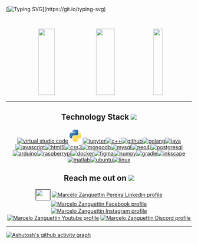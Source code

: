 [![Typing SVG](https://readme-typing-svg.herokuapp.com?font=IBM+Plex+Sans&color=41B883&size=35&center=true&vCenter=true&width=1000&lines=Hello+there!;Wellcome+to+my+profile.;I+am+Marcelo+Zanguettin%2C+31+years+old.;Enjoy!)](https://git.io/typing-svg)

<br>

<p align = "center">
  <img width="30%" height="180px" src = "https://github-readme-stats.vercel.app/api?username=MarceloZanguettin&show_icons=true&theme=vue-dark&line_"/>
 <img width="32%" height="180px" src="https://github-readme-streak-stats.herokuapp.com/?user=MarceloZanguettin&show_icons=true&locale=en&layout=compact&theme=vue-dark&line_" />
	<img width="23%" height="180px" src="https://github-readme-stats.vercel.app/api/top-langs/?username=MarceloZanguettin&layout=compact&custom_title=Most%20used%20languages&langs_count=10&include_all_commits=true&hide_progress=false&hide_border=false&theme=vue-dark&hide=">
</p>



------

<h2 align="center">Technology Stack <img src="https://github.com/ritik307/ritik307/blob/main/images/laptop.gif" width="30"></h2>
<p align="center" style="display= inline_block">
<a href="https://code.visualstudio.com"><img src="https://cdn.jsdelivr.net/gh/devicons/devicon/icons/vscode/vscode-original-wordmark.svg" alt="virtual studio code" width="40" height="40"/></a><a href="https://www.python.org"><img src="https://raw.githubusercontent.com/devicons/devicon/master/icons/python/python-original.svg" alt="python" width="40" height="40"/></a><a href="https://jupyter.org"><img src="https://cdn.jsdelivr.net/gh/devicons/devicon/icons/jupyter/jupyter-original-wordmark.svg" alt="jupyter" width="40" height="40"/></a><a href="https://cplusplus.com"><img src="https://cdn.jsdelivr.net/gh/devicons/devicon/icons/cplusplus/cplusplus-original.svg" alt="c++" width="40" height="40"/></a><a href="https://github.com"><img src="https://cdn.jsdelivr.net/gh/devicons/devicon/icons/github/github-original-wordmark.svg" alt="github" width="40" height="40"/></a><a href="https://go.dev"><img src="https://cdn.jsdelivr.net/gh/devicons/devicon/icons/go/go-original.svg" alt="golang" width="40" height="40"/></a><a href="https://www.java.com/pt-BR/"><img src="https://cdn.jsdelivr.net/gh/devicons/devicon/icons/java/java-original.svg" alt="java" width="40" height="40"/></a><a href="https://www.javascript.com"><img src="https://cdn.jsdelivr.net/gh/devicons/devicon/icons/javascript/javascript-original.svg" alt="javascript" width="40" height="40"/></a><a href="https://www.w3schools.com/html/"><img src="https://cdn.jsdelivr.net/gh/devicons/devicon/icons/html5/html5-original-wordmark.svg" alt="html5" width="40" height="40"/></a><a href="https://www.w3.org/Style/CSS/Overview.en.html"><img src="https://cdn.jsdelivr.net/gh/devicons/devicon/icons/css3/css3-original-wordmark.svg" alt="css3" width="40" height="40"/></a><a href="https://www.mongodb.com/pt-br"><img src="https://cdn.jsdelivr.net/gh/devicons/devicon/icons/mongodb/mongodb-original.svg" alt="mongodb" width="40" height="40"/></a><a href="https://www.mysql.com"><img src="https://cdn.jsdelivr.net/gh/devicons/devicon/icons/mysql/mysql-original-wordmark.svg" alt="mysql" width="40" height="40"/></a><a href="https://neo4j.com"><img src="https://cdn.jsdelivr.net/gh/devicons/devicon/icons/neo4j/neo4j-original-wordmark.svg" alt="neo4j" width="40" height="40"/></a><a href="https://www.postgresql.org"><img src="https://cdn.jsdelivr.net/gh/devicons/devicon/icons/postgresql/postgresql-original-wordmark.svg" alt="postgresql" width="40" height="40"/></a><a href="https://www.arduino.cc"><img src="https://cdn.jsdelivr.net/gh/devicons/devicon/icons/arduino/arduino-original-wordmark.svg" alt="arduino" width="40" height="40"/></a><a href="https://www.raspberrypi.com"><img src="https://cdn.jsdelivr.net/gh/devicons/devicon/icons/raspberrypi/raspberrypi-original.svg" alt="raspberrypi" width="40" height="40"/></a><!--<a href="https://getbootstrap.com"><img src="https://cdn.jsdelivr.net/gh/devicons/devicon/icons/bootstrap/bootstrap-original-wordmark.svg" alt="bootstrap" width="40" height="40"/></a>--><a href="https://www.docker.com"><img src="https://cdn.jsdelivr.net/gh/devicons/devicon/icons/docker/docker-original-wordmark.svg" alt="docker" width="40" height="40"/></a><!--<a href="https://nodejs.org/en"><img src="https://cdn.jsdelivr.net/gh/devicons/devicon/icons/nodejs/nodejs-original-wordmark.svg" alt="neo4j" width="40" height="40"/></a>--><a href="https://www.figma.com"><img src="https://cdn.jsdelivr.net/gh/devicons/devicon/icons/figma/figma-original.svg" alt="figma" width="40" height="40"/></a><a href="https://numpy.org"><img src="https://cdn.jsdelivr.net/gh/devicons/devicon/icons/numpy/numpy-original-wordmark.svg" alt="numpy" width="40" height="40"/></a><a href="https://gradle.org"><img src="https://cdn.jsdelivr.net/gh/devicons/devicon/icons/gradle/gradle-plain-wordmark.svg" alt="gradle" width="40" height="40"/></a><a href="https://inkscape.org/pt-br/"><img src="https://cdn.jsdelivr.net/gh/devicons/devicon/icons/inkscape/inkscape-original.svg" alt="inkscape" width="40" height="40"/></a><a href="https://www.mathworks.com/products/matlab.html"><img src="https://cdn.jsdelivr.net/gh/devicons/devicon/icons/matlab/matlab-original.svg" alt="matlab" width="40" height="40"/></a><!--<a href="https://flutter.dev"><img src="https://cdn.jsdelivr.net/gh/devicons/devicon/icons/flutter/flutter-original.svg" alt="flutter" width="40" height="40"/></a>--><!--<a href="https://jquery.com"><img src="https://cdn.jsdelivr.net/gh/devicons/devicon/icons/jquery/jquery-original-wordmark.svg" alt="jquery" width="40" height="40"/></a>--><!--<a href="https://react.dev"><img src="https://cdn.jsdelivr.net/gh/devicons/devicon/icons/react/react-original-wordmark.svg" alt="react" width="40" height="40"/></a>--><!--<a href="https://sass-lang.com"><img src="https://cdn.jsdelivr.net/gh/devicons/devicon/icons/sass/sass-original.svg" alt="sass" width="40" height="40"/></a>--><!--<a href="https://spring.io"><img src="https://cdn.jsdelivr.net/gh/devicons/devicon/icons/spring/spring-original-wordmark.svg" alt="spring" width="40" height="40"/></a>--><!--<a href="https://www.typescriptlang.org"><img src="https://cdn.jsdelivr.net/gh/devicons/devicon/icons/typescript/typescript-original.svg" alt="typescript" width="40" height="40"/></a>--><a href="https://ubuntu.com"><img src="https://cdn.jsdelivr.net/gh/devicons/devicon/icons/ubuntu/ubuntu-plain-wordmark.svg" alt="ubuntu" width="40" height="40"/></a><a href="https://www.linux.org"><img src="https://cdn.jsdelivr.net/gh/devicons/devicon/icons/linux/linux-original.svg" alt="linux" width="40" height="40"/></a><!--<a href="https://vuejs.org"><img src="https://cdn.jsdelivr.net/gh/devicons/devicon/icons/vuejs/vuejs-original-wordmark.svg" alt="vue" width="40" height="40"/></a>--></p>

<h2 align="center">Reach me out on <img src="https://media0.giphy.com/media/jqNPzdTTxQfOgOqpO4/source.gif" width="30"></h2>
<p align="center" style="display= inline_block">
<a href="" target="blank"><img align="center" src="https://raw.githubusercontent.com/rahuldkjain/github-profile-readme-generator/master/src/images/icons/Social/twitter.svg" alt="" height="30" width="40" /></a>
<a href="www.linkedin.com/in/marcelo-zanguettin-pereira-887ba597" target="blank"> <img align="center" src="https://raw.githubusercontent.com/rahuldkjain/github-profile-readme-generator/master/src/images/icons/Social/linked-in-alt.svg" alt="Marcelo Zanguettin Pereira Linkedin profile" height="30" width="40" /></a>
<a href="https://www.facebook.com/marcelo.zanguettinpereira" target="blank"><img align="center" src="https://raw.githubusercontent.com/rahuldkjain/github-profile-readme-generator/master/src/images/icons/Social/facebook.svg" alt="Marcelo Zanguettin Facebook profile" height="30" width="40" /></a>
<a href="" target="blank"><img align="center" src="https://raw.githubusercontent.com/rahuldkjain/github-profile-readme-generator/master/src/images/icons/Social/instagram.svg" alt="Marcelo Zanguettin Instagram profile" height="30" width="40" /></a>
<a href="https://www.youtube.com/" target="blank"><img align="center" src="https://raw.githubusercontent.com/rahuldkjain/github-profile-readme-generator/master/src/images/icons/Social/youtube.svg" alt="Marcelo Zanguettin Youtube profile" height="30" width="40" /></a>
<a href="" target="blank"><img align="center" src="https://raw.githubusercontent.com/rahuldkjain/github-profile-readme-generator/master/src/images/icons/Social/discord.svg" alt="Marcelo Zanguettin Discord profile" height="30" width="40" /></a>
</p>

------

[![Ashutosh's github activity graph](https://github-readme-activity-graph.vercel.app/graph?username=MarceloZanguettin&theme=vue)](https://github.com/ashutosh00710/github-readme-activity-graph)
<!--
**MarceloZanguettin/MarceloZanguettin** is a ✨ _special_ ✨ repository because its `README.md` (this file) appears on your GitHub profile.

Here are some ideas to get you started:

- 🔭 I’m currently working on ...
- 🌱 I’m currently learning ...
- 👯 I’m looking to collaborate on ...
- 🤔 I’m looking for help with ...
- 💬 Ask me about ...
- 📫 How to reach me: ...
- 😄 Pronouns: ...
- ⚡ Fun fact: ...
-->
